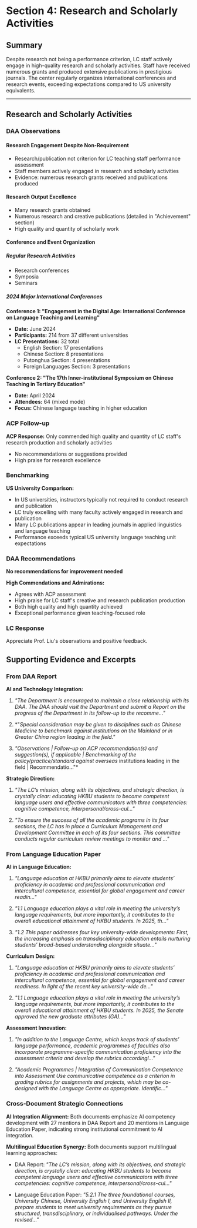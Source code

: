 # Section 4: Research and Scholarly Activities

## Summary
Despite research not being a performance criterion, LC staff actively engage in high-quality research and scholarly activities. Staff have received numerous grants and produced extensive publications in prestigious journals. The center regularly organizes international conferences and research events, exceeding expectations compared to US university equivalents.

---

## Research and Scholarly Activities

### DAA Observations

#### Research Engagement Despite Non-Requirement
- Research/publication not criterion for LC teaching staff performance assessment
- Staff members actively engaged in research and scholarly activities
- Evidence: numerous research grants received and publications produced

#### Research Output Excellence
- Many research grants obtained
- Numerous research and creative publications (detailed in "Achievement" section)
- High quality and quantity of scholarly work

#### Conference and Event Organization

##### Regular Research Activities
- Research conferences
- Symposia  
- Seminars

##### 2024 Major International Conferences

**Conference 1: "Engagement in the Digital Age: International Conference on Language Teaching and Learning"**
- **Date:** June 2024
- **Participants:** 214 from 37 different universities
- **LC Presentations:** 32 total
  - English Section: 17 presentations
  - Chinese Section: 8 presentations
  - Putonghua Section: 4 presentations
  - Foreign Languages Section: 3 presentations

**Conference 2: "The 17th Inner-institutional Symposium on Chinese Teaching in Tertiary Education"**
- **Date:** April 2024
- **Attendees:** 64 (mixed mode)
- **Focus:** Chinese language teaching in higher education

### ACP Follow-up
**ACP Response:** Only commended high quality and quantity of LC staff's research production and scholarly activities
- No recommendations or suggestions provided
- High praise for research excellence

### Benchmarking
**US University Comparison:**
- In US universities, instructors typically not required to conduct research and publication
- LC truly excelling with many faculty actively engaged in research and publication
- Many LC publications appear in leading journals in applied linguistics and language teaching
- Performance exceeds typical US university language teaching unit expectations

### DAA Recommendations
**No recommendations for improvement needed**

**High Commendations and Admirations:**
- Agrees with ACP assessment
- High praise for LC staff's creative and research publication production
- Both high quality and high quantity achieved
- Exceptional performance given teaching-focused role

### LC Response
Appreciate Prof. Liu's observations and positive feedback.


## Supporting Evidence and Excerpts

### From DAA Report

**AI and Technology Integration:**

1. *"The Department is encouraged to maintain a close relationship with its DAA. The DAA should visit the Department and submit a Report on the progress of the Department in its follow-up to the recomme..."*

2. *"*Special consideration may be given to disciplines such as Chinese Medicine to benchmark against institutions on the Mainland or in Greater China region leading in the field."*

3. *"Observations | Follow-up on ACP recommendation(s) and suggestion(s), if applicable | Benchmarking of the policy/practice/standard against overseas* institutions leading in the field | Recommendatio..."*

**Strategic Direction:**

1. *"The LC’s mission, along with its objectives, and strategic direction, is crystally clear: educating HKBU students to become competent language users and effective communicators with three competencies: cognitive competence, interpersonal/cross-cul..."*

2. *"To ensure the success of all the academic programs in its four sections, the LC has in place a Curriculum Management and Development Committee in each of its four sections. This committee conducts regular curriculum review meetings to monitor and ..."*

### From Language Education Paper

**AI in Language Education:**

1. *"Language education at HKBU primarily aims to elevate students’ proficiency in academic and professional communication and intercultural competence, essential for global engagement and career readin..."*

2. *"1.1 Language education plays a vital role in meeting the university’s language requirements, but more importantly, it contributes to the overall educational attainment of HKBU students. In 2025, th..."*

3. *"1.2 This paper addresses four key university-wide developments: First, the increasing emphasis on transdisciplinary education entails nurturing students’ broad-based understanding alongside situate..."*

**Curriculum Design:**

1. *"Language education at HKBU primarily aims to elevate students’ proficiency in academic and professional communication and intercultural competence, essential for global engagement and career readiness. In light of the recent key university-wide de..."*

2. *"1.1 Language education plays a vital role in meeting the university’s language requirements, but more importantly, it contributes to the overall educational attainment of HKBU students. In 2025, the Senate approved the new graduate attributes (GA)..."*

**Assessment Innovation:**

1. *"In addition to the Language Centre, which keeps track of students’ language performance, academic programmes of faculties also incorporate programme-specific communication proficiency into the assessment criteria and develop the rubrics accordingl..."*

2. *"Academic Programmes | Integration of Communication Competence into Assessment 
Use communicative competence as a criterion in grading rubrics for assignments and projects, which may be co-designed with the Language Centre as appropriate.
Identific..."*

### Cross-Document Strategic Connections

**AI Integration Alignment:** Both documents emphasize AI competency development with 27 mentions in DAA Report and 20 mentions in Language Education Paper, indicating strong institutional commitment to AI integration.

**Multilingual Education Synergy:** Both documents support multilingual learning approaches:

- DAA Report: *"The LC’s mission, along with its objectives, and strategic direction, is crystally clear: educating HKBU students to become competent language users and effective communicators with three competencies: cognitive competence, interpersonal/cross-cul..."*

- Language Education Paper: *"5.2.1 The three foundational courses, University Chinese, University English I, and University English II, prepare students to meet university requirements as they pursue structured, transdisciplinary, or individualised pathways. Under the revised..."*

